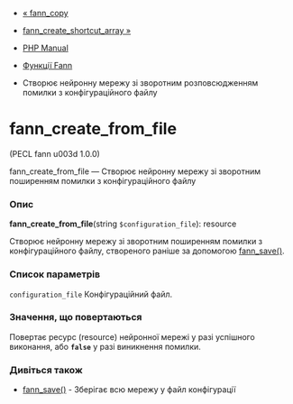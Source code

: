 - [« fann_copy](function.fann-copy.md)
- [fann_create_shortcut_array »](function.fann-create-shortcut-array.md)

- [PHP Manual](index.md)
- [Функції Fann](ref.fann.md)
- Створює нейронну мережу зі зворотним розповсюдженням помилки з
конфігураційного файлу

# fann_create_from_file

(PECL fann u003d 1.0.0)

fann_create_from_file — Створює нейронну мережу зі зворотним
поширенням помилки з конфігураційного файлу

### Опис

**fann_create_from_file**(string `$configuration_file`): resource

Створює нейронну мережу зі зворотним поширенням помилки з
конфігураційного файлу, створеного раніше за допомогою
[fann_save()](function.fann-save.md).

### Список параметрів

`configuration_file`
Конфігураційний файл.

### Значення, що повертаються

Повертає ресурс (resource) нейронної мережі у разі успішного
виконання, або **`false`** у разі виникнення помилки.

### Дивіться також

- [fann_save()](function.fann-save.md) - Зберігає всю мережу у файл
конфігурації
